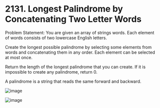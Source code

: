 # 2131. Longest Palindrome by Concatenating Two Letter Words

Problem Statement: You are given an array of strings words. Each element of words consists of two lowercase English letters.

Create the longest possible palindrome by selecting some elements from words and concatenating them in any order. Each element can be selected at most once.

Return the length of the longest palindrome that you can create. If it is impossible to create any palindrome, return 0.

A palindrome is a string that reads the same forward and backward.

![image](https://github.com/aryanv175/leetcode-daily/assets/91381804/d654882a-9322-46b9-909e-986b0b172af0)

![image](https://github.com/aryanv175/leetcode-daily/assets/91381804/b210dc76-6915-4264-93d9-7f53bbd316f4)

